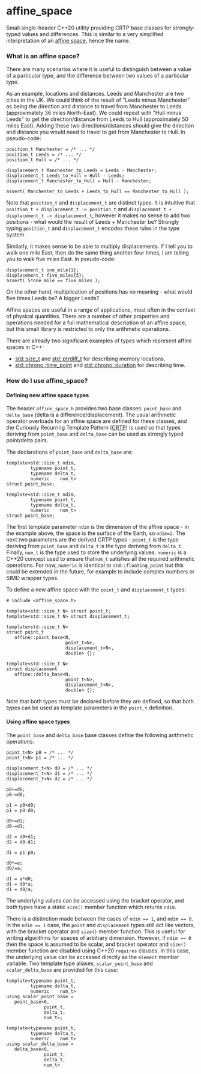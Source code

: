 # affine_space
Small single-header C++20 utility providing CRTP base classes for strongly-typed values and differences. This is similar to a very simplified interpretation of an [affine space](https://en.wikipedia.org/wiki/Affine_space), hence the name.

### What is an affine space?

There are many scenarios where it is useful to distinguish between a value of a particular type, and the difference between two values of a particular type.

As an example, locations and distances. Leeds and Manchester are two cities in the UK. We could think of the result of "Leeds minus Manchester" as being the direction and distance to travel from Manchester to Leeds (approximately 36 miles North-East). We could repeat with "Hull minus Leeds" to get the direction/distance from Leeds to Hull (approximately 50 miles East). Adding  these two directions/distances should give the direction and distance you would need to travel to get from Manchester to Hull. In pseudo-code:
```
position_t Manchester = /* ... */
position_t Leeds = /* ... */
position_t Hull = /* ... */

displacement_t Manchester_to_Leeds = Leeds - Manchester;
displacement_t Leeds_to_Hull = Hull - Leeds;
displacement_t Manchester_to_Hull = Hull - Manchester;

assert( Manchester_to_Leeds + Leeds_to_Hull == Manchester_to_Hull );
```
Note that `position_t` and `displacement_t` are distinct types. It is intuitive that `position_t + displacement_t -> position_t` and `displacement_t + displacement_t -> displacement_t`, however it makes no sense to add two positions - what would the result of Leeds + Manchester be? Strongly typing `position_t` and `displacement_t` encodes these rules in the type system.

Similarly, it makes sense to be able to multiply displacements. If I tell you to walk one mile East, then do the same thing another four times, I am telling you to walk five miles East. In pseudo-code:
```
displacement_t one_mile{1};
displacement_t five_miles{5};
assert( 5*one_mile == five_miles );
```
On the other hand, multiplication of positions has no meaning - what would five times Leeds be? A bigger Leeds?

Affine spaces are useful in a range of applications, most often in the context of physical quantities. There are a number of other properties and operations needed for a full mathematical description of an affine space, but this small library is restricted to only the arithmetic operations.

There are already two significant examples of types which represent affine spaces in C++:
- [std::size_t](https://en.cppreference.com/w/cpp/types/size_t) and [std::ptrdiff_t](https://en.cppreference.com/w/cpp/types/ptrdiff_t) for describing memory locations.
- [std::chrono::time_point](https://en.cppreference.com/w/cpp/chrono/time_point) and [std::chrono::duration](https://en.cppreference.com/w/cpp/chrono/duration) for describing time.

### How do I use affine_space?

#### Defining new affine space types

The header `affine_space.h` provides two base classes: `point_base` and `delta_base` (delta is a difference/displacement). The usual arithmetic operator overloads for an affine space are defined for these classes, and the Curiously Recurring Template Pattern ([CRTP](https://www.fluentcpp.com/2017/05/12/curiously-recurring-template-pattern/)) is used so that types deriving from `point_base` and `delta_base` can be used as strongly typed point/delta pairs.

The declarations of `point_base` and `delta_base` are:
```
template<std::size_t ndim,
         typename point_t,
         typename delta_t,
         numeric    num_t>
struct point_base;

template<std::size_t ndim,
         typename point_t,
         typename delta_t,
         numeric    num_t>
struct point_base;
```
The first template parameter `ndim` is the dimension of the affine space - in the example above, the space is the surface of the Earth, so `ndim=2`. The next two parameters are the derived CRTP types - `point_t` is the type deriving from `point_base` and `delta_t` is the type deriving from `delta_t`. Finally, `num_t` is the type used to store the underlying values. `numeric` is a C++20 concept used to ensure that`num_t` satisfies all the required arithmetic operations. For now, `numeric` is identical to `std::floating_point` but this could be extended in the future, for example to include complex numbers or SIMD wrapper types.

To define a new affine space with the `point_t` and `displacement_t` types:
```
# include <affine_space.h>

template<std::size_t N> struct point_t;
template<std::size_t N> struct displacement_t;

template<std::size_t N>
struct point_t
   affine::point_base<N,
                      point_t<N>,
                      displacement_t<N>,
                      double> {};

template<std::size_t N>
struct displacement
   affine::delta_base<N,
                      point_t<N>,
                      displacement_t<N>,
                      double> {};
```
Note that both types must be declared before they are defined, so that both types can be used as template parameters in the `point_t` definition.

#### Using affine space types

The `point_base` and `delta_base` base classes define the following arithmetic operations:
```
point_t<N> p0 = /* ... */
point_t<N> p1 = /* ... */

displacement_t<N> d0 = /* ... */
displacement_t<N> d1 = /* ... */
displacement_t<N> d2 = /* ... */

p0+=d0;
p0-=d0;

p1 = p0+d0;
p1 = p0-d0;

d0+=d1;
d0-=d1;

d2 = d0+d1;
d2 = d0-d1;

d1 = p1-p0;

d0*=a;
d0/=a;

d1 = a*d0;
d1 = d0*a;
d1 = d0/a;
```
The underlying values can be accessed using the bracket operator, and both types have a static `size()` member function which returns `ndim`.

There is a distinction made between the cases of `ndim == 1`, and `ndim == 0`. In the `ndim == 1` case, the `point` and `displacement` types still act like vectors, with the bracket operator and `size()` member function. This is useful for writing algorithms for spaces of arbitrary dimension. However, if `ndim == 0` then the space is assumed to be scalar, and bracket operator and `size()` member function are disabled using C++20 `requires` clauses. In this case, the underlying value can be accessed directly as the `element` member variable. Two template type aliases, `scalar_point_base` and `scalar_delta_base` are provided for this case:
```
template<typename point_t,
         typename delta_t,
         numeric    num_t>
using scalar_point_base =
   point_base<0,
              point_t,
              delta_t,
              num_t>;

template<typename point_t,
         typename delta_t,
         numeric    num_t>
using scalar_delta_base =
   delta_base<0,
              point_t,
              delta_t,
              num_t>
```

